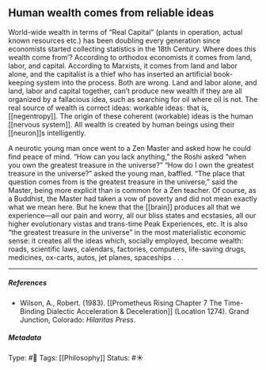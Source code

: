## Human wealth comes from reliable ideas  # 

World-wide wealth in terms of “Real Capital” (plants in operation, actual known resources etc.) has been doubling every generation since economists started collecting statistics in the 18th Century. Where does this wealth come from’? According to orthodox economists it comes from land, labor, and capital. According to Marxists, it comes from land and labor alone, and the capitalist is a thief who has inserted an artificial book-keeping system into the process. Both are wrong. Land and labor alone, and land, labor and capital together, can’t produce new wealth if they are all organized by a fallacious idea, such as searching for oil where oil is not. The real source of wealth is correct ideas: workable ideas: that is, [[negentropy]]. The origin of these coherent (workable) ideas is the human [[nervous system]]. All wealth is created by human beings using their [[neuron]]s intelligently.

A neurotic young man once went to a Zen Master and asked how he could find peace of mind. “How can you lack anything,” the Roshi asked “when you own the greatest treasure in the universe?” “How do I own the greatest treasure in the universe?” asked the young man, baffled. “The place that question comes from is the greatest treasure in the universe,” said the Master, being more explicit than is common for a Zen teacher. Of course, as a Buddhist, the Master had taken a vow of poverty and did not mean exactly what we mean here. But he knew that the [[brain]] produces all that we experience—all our pain and worry, all our bliss states and ecstasies, all our higher evolutionary vistas and trans-time Peak Experiences, etc. It is also “the greatest treasure in the universe” in the most materialistic economic sense: it creates all the ideas which, socially employed, become wealth: roads, scientific laws, calendars, factories, computers, life-saving drugs, medicines, ox-carts, autos, jet planes, spaceships . . .

___

##### References

- Wilson, A., Robert. (1983). [[Prometheus Rising Chapter 7 The Time-Binding Dialectic Acceleration & Deceleration]] (Location 1274). Grand Junction, Colorado: _Hilaritas Press_.

##### Metadata

Type: #🔴 
Tags: [[Philosophy]]
Status: #☀️ 